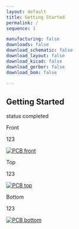 ```yaml
---
layout: default
title: Getting Started
permalink: /
sequence: 1

manufacturing: false
downloads: false
download_schematic: false
download_layout: false
download_kicad: false
download_gerber: false
download_bom: false

---
```

<section class="section is-small">
<div class="container">
  <h2 class="title is-1">Getting Started</h2>
  <div class="tags has-addons">
    <span class="tag is-medium is-light">status</span>
    <span class="tag is-medium is-success">completed</span>
  </div>

  <div class="tile is-ancestor">
    <div class="tile is-vertical is-12">
      <div class="tile">
        <div class="tile is-parent">
          <article class="tile is-child notification">
            <p class="title">Front</p>
            <p class="subtitle">123</p>
            <a href="{{site.url}}/images/prototype/front.jpg"><img src="{{site.url}}/images/prototype/front.jpg" alt="PCB front"></a>
          </article>
        </div>
        <div class="tile is-parent">
          <article class="tile is-child notification">
            <p class="title">Top</p>
            <p class="subtitle">123</p>
            <a href="{{site.url}}/images/prototype/top.jpg"><img src="{{site.url}}/images/prototype/top.jpg" alt="PCB top"></a>
          </article>
        </div>
        <div class="tile is-parent">
          <article class="tile is-child notification">
            <div class="content">
              <p class="title">Bottom</p>
              <p class="subtitle">123</p>
              <a href="{{site.url}}/images/prototype/bottom.jpg"><img src="{{site.url}}/images/prototype/bottom.jpg" alt="PCB bottom"></a>
            </div>
          </article>
        </div>
      </div>
    </div>
  </div>
</div>
</section>
